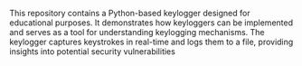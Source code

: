 
This repository contains a Python-based keylogger designed for educational purposes. It demonstrates how keyloggers can be implemented and serves as a tool for understanding keylogging mechanisms. The keylogger captures keystrokes in real-time and logs them to a file, providing insights into potential security vulnerabilities

